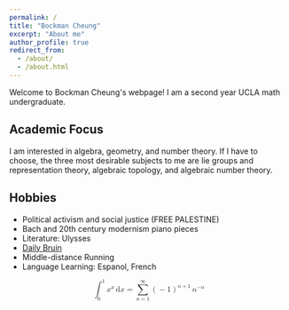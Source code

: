 ```yaml
---
permalink: /
title: "Bockman Cheung"
excerpt: "About me"
author_profile: true
redirect_from: 
  - /about/
  - /about.html
---
```



Welcome to Bockman Cheung's webpage! I am a second year UCLA math undergraduate. 

Academic Focus
------
I am interested in algebra, geometry, and number theory. If I have to choose, the three most desirable subjects to me are lie groups and representation theory, algebraic topology, and algebraic number theory.

Hobbies
------
* Political activism and social justice (FREE PALESTINE)
* Bach and 20th century modernism piano pieces
* Literature: Ulysses
* <a href="https://dailybruin.com/author/bockman-cheung"> Daily Bruin </a> 
* Middle-distance Running 
* Language Learning: Espanol, French


<math display="block" xmlns="http://www.w3.org/1998/Math/MathML">
  <mrow>
    <msubsup>
      <mo>∫</mo>
      <mn>0</mn>
      <mn>1</mn>
    </msubsup>
    <msup>
      <mi>x</mi>
      <mi>x</mi>
    </msup>
    <mspace width="0.167em" />
    <mi mathvariant="normal">d</mi>
    <mi>x</mi>
    <mo>=</mo>
    <munderover>
      <mo>∑</mo>
      <mrow>
        <mi>n</mi>
        <mo>=</mo>
        <mn>1</mn>
      </mrow>
      <mo accent="false">∞</mo>
    </munderover>
    <mrow>
      <msup>
        <mrow>
          <mo stretchy="true" form="prefix">(</mo>
          <mo>−</mo>
          <mn>1</mn>
          <mo stretchy="true" form="postfix">)</mo>
        </mrow>
        <mrow>
          <mi>n</mi>
          <mo>+</mo>
          <mn>1</mn>
        </mrow>
      </msup>
      <mspace width="0.167em" />
      <msup>
        <mi>n</mi>
        <mrow>
          <mo>−</mo>
          <mi>n</mi>
        </mrow>
      </msup>
    </mrow>
  </mrow>
</math>
